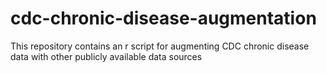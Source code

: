 # cdc-chronic-disease-augmentation
This repository contains an r script for augmenting CDC chronic disease data with other publicly available data sources
